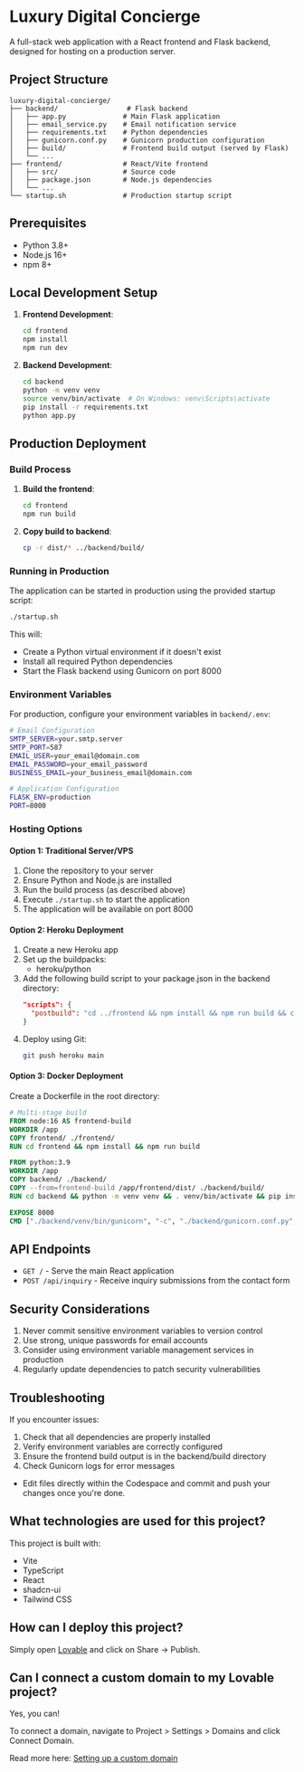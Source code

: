 # Luxury Digital Concierge

A full-stack web application with a React frontend and Flask backend, designed for hosting on a production server.

## Project Structure

```
luxury-digital-concierge/
├── backend/                 # Flask backend
│   ├── app.py              # Main Flask application
│   ├── email_service.py    # Email notification service
│   ├── requirements.txt    # Python dependencies
│   ├── gunicorn.conf.py    # Gunicorn production configuration
│   ├── build/              # Frontend build output (served by Flask)
│   └── ...
├── frontend/               # React/Vite frontend
│   ├── src/                # Source code
│   ├── package.json        # Node.js dependencies
│   └── ...
└── startup.sh              # Production startup script
```

## Prerequisites

- Python 3.8+
- Node.js 16+
- npm 8+

## Local Development Setup

1. **Frontend Development**:
   ```bash
   cd frontend
   npm install
   npm run dev
   ```

2. **Backend Development**:
   ```bash
   cd backend
   python -m venv venv
   source venv/bin/activate  # On Windows: venv\Scripts\activate
   pip install -r requirements.txt
   python app.py
   ```

## Production Deployment

### Build Process

1. **Build the frontend**:
   ```bash
   cd frontend
   npm run build
   ```

2. **Copy build to backend**:
   ```bash
   cp -r dist/* ../backend/build/
   ```

### Running in Production

The application can be started in production using the provided startup script:

```bash
./startup.sh
```

This will:
- Create a Python virtual environment if it doesn't exist
- Install all required Python dependencies
- Start the Flask backend using Gunicorn on port 8000

### Environment Variables

For production, configure your environment variables in `backend/.env`:

```bash
# Email Configuration
SMTP_SERVER=your.smtp.server
SMTP_PORT=587
EMAIL_USER=your_email@domain.com
EMAIL_PASSWORD=your_email_password
BUSINESS_EMAIL=your_business_email@domain.com

# Application Configuration
FLASK_ENV=production
PORT=8000
```

### Hosting Options

#### Option 1: Traditional Server/VPS
1. Clone the repository to your server
2. Ensure Python and Node.js are installed
3. Run the build process (as described above)
4. Execute `./startup.sh` to start the application
5. The application will be available on port 8000

#### Option 2: Heroku Deployment
1. Create a new Heroku app
2. Set up the buildpacks:
   - heroku/python
3. Add the following build script to your package.json in the backend directory:
   ```json
   "scripts": {
     "postbuild": "cd ../frontend && npm install && npm run build && cp -r dist/* ../backend/build/"
   }
   ```
4. Deploy using Git:
   ```bash
   git push heroku main
   ```

#### Option 3: Docker Deployment
Create a Dockerfile in the root directory:

```dockerfile
# Multi-stage build
FROM node:16 AS frontend-build
WORKDIR /app
COPY frontend/ ./frontend/
RUN cd frontend && npm install && npm run build

FROM python:3.9
WORKDIR /app
COPY backend/ ./backend/
COPY --from=frontend-build /app/frontend/dist/ ./backend/build/
RUN cd backend && python -m venv venv && . venv/bin/activate && pip install -r requirements.txt

EXPOSE 8000
CMD ["./backend/venv/bin/gunicorn", "-c", "./backend/gunicorn.conf.py", "backend.app:app"]
```

## API Endpoints

- `GET /` - Serve the main React application
- `POST /api/inquiry` - Receive inquiry submissions from the contact form

## Security Considerations

1. Never commit sensitive environment variables to version control
2. Use strong, unique passwords for email accounts
3. Consider using environment variable management services in production
4. Regularly update dependencies to patch security vulnerabilities

## Troubleshooting

If you encounter issues:
1. Check that all dependencies are properly installed
2. Verify environment variables are correctly configured
3. Ensure the frontend build output is in the backend/build directory
4. Check Gunicorn logs for error messages
- Edit files directly within the Codespace and commit and push your changes once you're done.

## What technologies are used for this project?

This project is built with:

- Vite
- TypeScript
- React
- shadcn-ui
- Tailwind CSS

## How can I deploy this project?

Simply open [Lovable](https://lovable.dev/projects/c6d7b3f9-c2ef-4e20-b96b-eb94300e8d52) and click on Share -> Publish.

## Can I connect a custom domain to my Lovable project?

Yes, you can!

To connect a domain, navigate to Project > Settings > Domains and click Connect Domain.

Read more here: [Setting up a custom domain](https://docs.lovable.dev/tips-tricks/custom-domain#step-by-step-guide)
